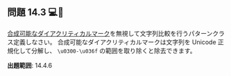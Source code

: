 ## 問題 14.3 💻📄

[合成可能なダイアクリティカルマーク](https://ja.wikipedia.org/wiki/%E5%90%88%E6%88%90%E5%8F%AF%E8%83%BD%E3%81%AA%E3%83%80%E3%82%A4%E3%82%A2%E3%82%AF%E3%83%AA%E3%83%86%E3%82%A3%E3%82%AB%E3%83%AB%E3%83%9E%E3%83%BC%E3%82%AF)を無視して文字列比較を行うパターンクラス定義しなさい。
合成可能なダイアクリティカルマークは文字列を Unicode 正規化して分解し、 `\u0300-\u036f` の範囲を取り除くと除去できます。

**出題範囲**: 14.4.6
